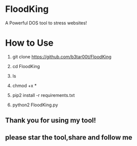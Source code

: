 # FloodKing
A Powerful DOS tool to stress websites!
# How to Use
1) git clone https://github.com/b3tar00t/FloodKing

2) cd FloodKing

3) ls

4) chmod +x *

5) pip2 install -r requirements.txt

6) python2 FloodKing.py

## Thank you for using my tool!
## please star the tool,share and follow me
